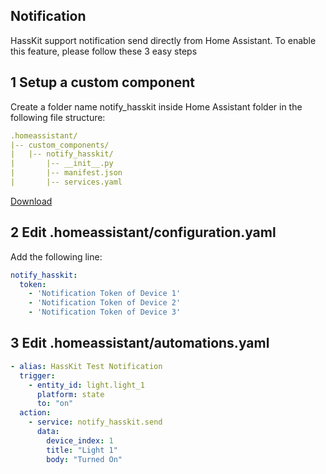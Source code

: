 ## Notification

HassKit support notification send directly from Home Assistant. To enable this feature, please follow these 3 easy steps

## 1 Setup a custom component

Create a folder name notify_hasskit inside Home Assistant folder in the following file structure:
```yaml
.homeassistant/
|-- custom_components/
|   |-- notify_hasskit/
|       |-- __init__.py
|       |-- manifest.json
|       |-- services.yaml
```
[Download](https://github.com/tuanha2000vn/hasskit/tree/master/custom_components/notify_hasskit)
## 2 Edit .homeassistant/configuration.yaml

Add the following line:
```yaml
notify_hasskit:
  token:
    - 'Notification Token of Device 1'
    - 'Notification Token of Device 2'
    - 'Notification Token of Device 3'
```
## 3 Edit .homeassistant/automations.yaml
```yaml
- alias: HassKit Test Notification
  trigger:
    - entity_id: light.light_1
      platform: state
      to: "on"
  action:
    - service: notify_hasskit.send
      data:
        device_index: 1
        title: "Light 1"
        body: "Turned On"
```
